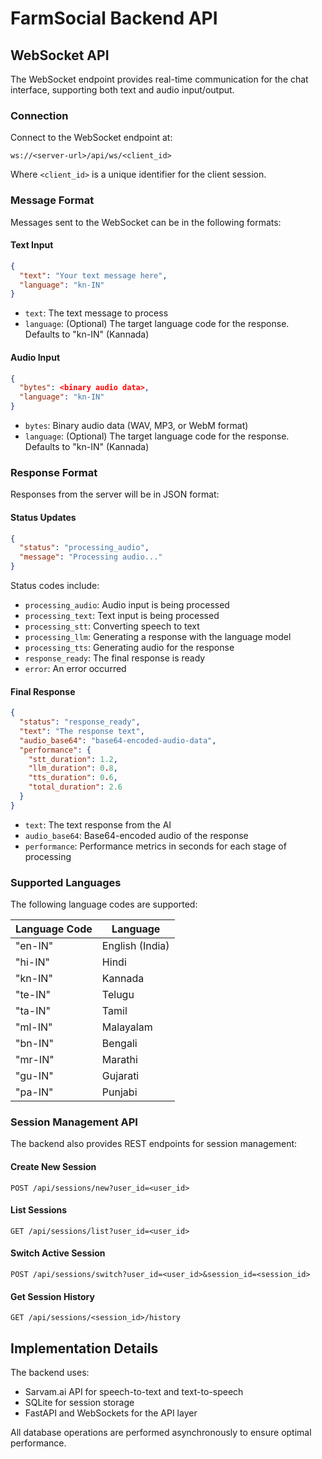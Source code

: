 # FarmSocial Backend API

## WebSocket API

The WebSocket endpoint provides real-time communication for the chat interface, supporting both text and audio input/output.

### Connection

Connect to the WebSocket endpoint at:

```
ws://<server-url>/api/ws/<client_id>
```

Where `<client_id>` is a unique identifier for the client session.

### Message Format

Messages sent to the WebSocket can be in the following formats:

#### Text Input

```json
{
  "text": "Your text message here",
  "language": "kn-IN"
}
```

- `text`: The text message to process
- `language`: (Optional) The target language code for the response. Defaults to "kn-IN" (Kannada)

#### Audio Input

```json
{
  "bytes": <binary audio data>,
  "language": "kn-IN"
}
```

- `bytes`: Binary audio data (WAV, MP3, or WebM format)
- `language`: (Optional) The target language code for the response. Defaults to "kn-IN" (Kannada)

### Response Format

Responses from the server will be in JSON format:

#### Status Updates

```json
{
  "status": "processing_audio",
  "message": "Processing audio..."
}
```

Status codes include:
- `processing_audio`: Audio input is being processed
- `processing_text`: Text input is being processed
- `processing_stt`: Converting speech to text
- `processing_llm`: Generating a response with the language model
- `processing_tts`: Generating audio for the response
- `response_ready`: The final response is ready
- `error`: An error occurred

#### Final Response

```json
{
  "status": "response_ready",
  "text": "The response text",
  "audio_base64": "base64-encoded-audio-data",
  "performance": {
    "stt_duration": 1.2,
    "llm_duration": 0.8,
    "tts_duration": 0.6,
    "total_duration": 2.6
  }
}
```

- `text`: The text response from the AI
- `audio_base64`: Base64-encoded audio of the response
- `performance`: Performance metrics in seconds for each stage of processing

### Supported Languages

The following language codes are supported:

| Language Code | Language |
|---------------|----------|
| "en-IN" | English (India) |
| "hi-IN" | Hindi |
| "kn-IN" | Kannada |
| "te-IN" | Telugu |
| "ta-IN" | Tamil |
| "ml-IN" | Malayalam |
| "bn-IN" | Bengali |
| "mr-IN" | Marathi |
| "gu-IN" | Gujarati |
| "pa-IN" | Punjabi |

### Session Management API

The backend also provides REST endpoints for session management:

#### Create New Session

```
POST /api/sessions/new?user_id=<user_id>
```

#### List Sessions

```
GET /api/sessions/list?user_id=<user_id>
```

#### Switch Active Session

```
POST /api/sessions/switch?user_id=<user_id>&session_id=<session_id>
```

#### Get Session History

```
GET /api/sessions/<session_id>/history
```

## Implementation Details

The backend uses:
- Sarvam.ai API for speech-to-text and text-to-speech
- SQLite for session storage
- FastAPI and WebSockets for the API layer

All database operations are performed asynchronously to ensure optimal performance. 